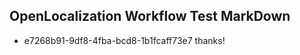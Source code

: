 ## OpenLocalization Workflow Test MarkDown
* e7268b91-9df8-4fba-bcd8-1b1fcaff73e7 thanks!

<!--HONumber=Sep16_HO1-->


